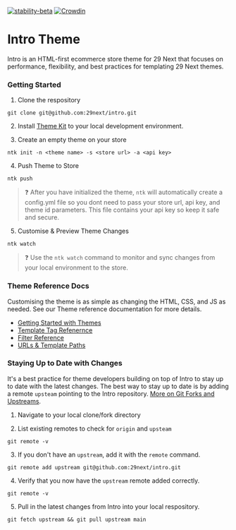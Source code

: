 [![stability-beta](https://img.shields.io/badge/stability-beta-33bbff.svg)](https://github.com/mkenney/software-guides/blob/master/STABILITY-BADGES.md#beta) [![Crowdin](https://badges.crowdin.net/intro-theme/localized.svg)](https://crowdin.com/project/intro-theme)

# Intro Theme

Intro is an HTML-first ecommerce store theme for 29 Next that focuses on performance, flexibility, and best practices for templating 29 Next themes. 

### Getting Started

1. Clone the respository
```
git clone git@github.com:29next/intro.git
```

2. Install [Theme Kit](https://github.com/29next/theme-kit) to your local development environment. 

3. Create an empty theme on your store

```
ntk init -n <theme name> -s <store url> -a <api key>
```

4. Push Theme to Store

```
ntk push
```
> :question: After you have initialized the theme, `ntk` will automatically create a config.yml file so you dont need to pass your store url, api key, and theme id parameters. This file contains your api key so keep it safe and secure. 

5. Customise & Preview Theme Changes

```
ntk watch
```
> :question:  Use the `ntk watch` command to monitor and sync changes from your local environment to the store. 


### Theme Reference Docs

Customising the theme is as simple as changing the HTML, CSS, and JS as needed. See our Theme reference documentation for more details.

- [Getting Started with Themes](https://developers.29next.com/themes/)
- [Template Tag Refenernce](https://developers.29next.com/themes/templates/tags/)
- [Filter Reference](https://developers.29next.com/themes/templates/filters/)
- [URLs & Template Paths](https://developers.29next.com/themes/templates/urls-and-template-paths/)


### Staying Up to Date with Changes

It's a best practice for theme developers building on top of Intro to stay up to date with the latest changes. The best way to stay up to date is by adding a remote `upsteam` pointing to the Intro repository. [More on Git Forks and Upstreams](https://www.atlassian.com/git/tutorials/git-forks-and-upstreams).


1. Navigate to your local clone/fork directory

2. List existing remotes to check for `origin` and `upsteam`
```
git remote -v
```
3. If you don't have an `upstream`, add it with the `remote` command. 
```
git remote add upstream git@github.com:29next/intro.git
```
4. Verify that you now have the `upstream` remote added correctly. 
```
git remote -v
```
5. Pull in the latest changes from Intro into your local respository. 
```
git fetch upstream && git pull upstream main
```